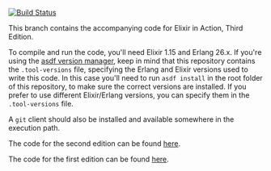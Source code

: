[![Build Status](https://travis-ci.org/sasa1977/elixir-in-action.svg?branch=2nd-edition)](https://travis-ci.org/sasa1977/elixir-in-action)

This branch contains the accompanying code for Elixir in Action, Third Edition.

To compile and run the code, you'll need Elixir 1.15 and Erlang 26.x. If you're using the [asdf version manager](https://github.com/asdf-vm/asdf), keep in mind that this repository contains the `.tool-versions` file, specifying the Erlang and Elixir versions used to write this code. In this case you'll need to run `asdf install` in the root folder of this repository, to make sure the correct versions are installed. If you prefer to use different Elixir/Erlang versions, you can specify them in the `.tool-versions` file.

A `git` client should also be installed and available somewhere in the execution path.

The code for the second edition can be found [here](https://github.com/sasa1977/elixir-in-action/tree/edition-2).

The code for the first edition can be found [here](https://github.com/sasa1977/elixir-in-action/tree/edition-1).
